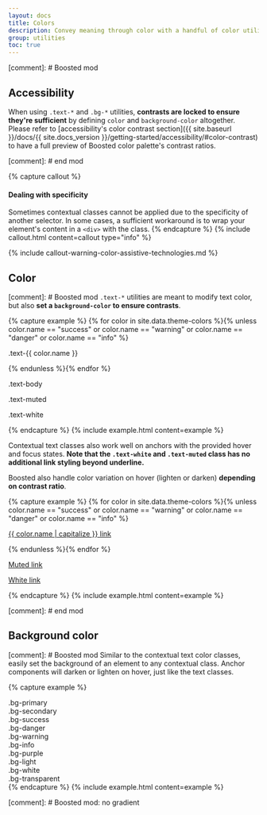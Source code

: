 ```yaml
---
layout: docs
title: Colors
description: Convey meaning through color with a handful of color utility classes. Includes support for styling links with hover states, too.
group: utilities
toc: true
---
```



[comment]: # Boosted mod
## Accessibility

When using `.text-*` and `.bg-*` utilities, **contrasts are locked to ensure they're sufficient** by defining `color` and `background-color` altogether.
Please refer to [accessibility's color contrast section]({{ site.baseurl }}/docs/{{ site.docs_version }}/getting-started/accessibility/#color-contrast) to have a full preview of Boosted color palette's contrast ratios. 

[comment]: # end mod

{% capture callout %}
#### Dealing with specificity

Sometimes contextual classes cannot be applied due to the specificity of another selector. In some cases, a sufficient workaround is to wrap your element's content in a `<div>` with the class.
{% endcapture %}
{% include callout.html content=callout type="info" %}

{% include callout-warning-color-assistive-technologies.md %}

## Color

[comment]: # Boosted mod
`.text-*` utilities are meant to modify text color, but also **set a `background-color` to ensure contrasts**.

{% capture example %}
{% for color in site.data.theme-colors %}{% unless color.name == "success" or color.name == "warning" or color.name == "danger" or color.name == "info" %}
<p class="text-{{ color.name }}">.text-{{ color.name }}</p>{% endunless %}{% endfor %}
<p class="text-body">.text-body</p>
<p class="text-muted">.text-muted</p>
<p class="text-white">.text-white</p>
{% endcapture %}
{% include example.html content=example %}

Contextual text classes also work well on anchors with the provided hover and focus states. **Note that the `.text-white` and `.text-muted` class has no additional link styling beyond underline.**

Boosted also handle color variation on hover (lighten or darken) **depending on contrast ratio**.

{% capture example %}
{% for color in site.data.theme-colors %}{% unless color.name == "success" or color.name == "warning" or color.name == "danger" or color.name == "info" %}
<p><a href="#" class="text-{{ color.name }}">{{ color.name | capitalize }} link</a></p>{% endunless %}{% endfor %}
<p><a href="#" class="text-muted">Muted link</a></p>
<p><a href="#" class="text-white">White link</a></p>
{% endcapture %}
{% include example.html content=example %}

[comment]: # end mod

## Background color

[comment]: # Boosted mod
Similar to the contextual text color classes, easily set the background of an element to any contextual class. Anchor components will darken or lighten on hover, just like the text classes.

{% capture example %}
<!-- Boosted mod -->
<div class="p-3 mb-2 bg-primary">.bg-primary</div>
<div class="p-3 mb-2 bg-secondary">.bg-secondary</div>
<div class="p-3 mb-2 bg-success">.bg-success</div>
<div class="p-3 mb-2 bg-danger">.bg-danger</div>
<div class="p-3 mb-2 bg-warning">.bg-warning</div>
<div class="p-3 mb-2 bg-info">.bg-info</div>
<div class="p-3 mb-2 bg-purple">.bg-purple</div>
<div class="p-3 mb-2 bg-light">.bg-light</div>
<div class="p-3 mb-2 bg-white">.bg-white</div>
<div class="p-3 mb-2 bg-transparent">.bg-transparent</div>
<!-- end mod -->
{% endcapture %}
{% include example.html content=example %}

[comment]: # Boosted mod: no gradient
